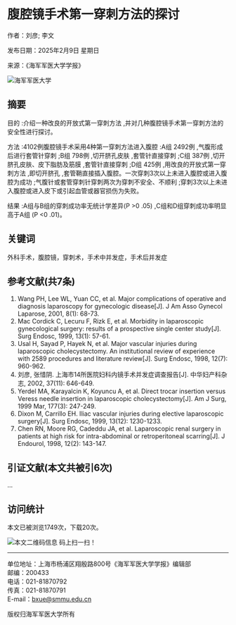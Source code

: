 # 腹腔镜手术第一穿刺方法的探讨

作者：刘彦; 李文

发布日期：2025年2月9日 星期日

来源：《海军军医大学学报》

![海军军医大学](https://your_image_link_here.jpg) 

## 摘要

目的 :介绍一种改良的开放式第一穿刺方法 ,并对几种腹腔镜手术第一穿刺方法的安全性进行探讨。

方法 :4102例腹腔镜手术采用4种第一穿刺方法进入腹腔 :A组 2492例 ,气腹形成后进行套管针穿刺 ;B组 798例 ,切开脐孔皮肤 ,套管针直接穿刺 ;C组 387例 ,切开脐孔皮肤、皮下脂肪及筋膜 ,套管针直接穿刺 ;D组 425例 ,用改良的开放式第一穿刺方法 ,即切开脐孔 ,套管鞘直接插入腹腔。一次穿刺3次以上未进入腹腔或进入腹腔为成功 ;气腹针或套管穿刺针穿刺两次为穿刺不安全、不顺利 ;穿刺3次以上未进入腹腔或进入皮下或引起血管或器官损伤为失败。

结果 :A组与B组的穿刺成功率无统计学差异(P >0 .05) ,C组和D组穿刺成功率明显高于A组 (P <0 .01)。

## 关键词

外科手术，腹腔镜，穿刺术，手术中并发症，手术后并发症

## 参考文献(共7条)

1. Wang PH, Lee WL, Yuan CC, et al. Major complications of operative and diagnosis laparoscopy for gynecologic disease[J]. J Am Asso Gynecol Laparose, 2001, 8(1): 68-73.
2. Mac Cordick C, Lecuru F, Rizk E, et al. Morbidity in laparoscopic gynecological surgery: results of a prospective single center study[J]. Surg Endosc, 1999, 13(1): 57-61.
3. Usal H, Sayad P, Hayek N, et al. Major vascular injuries during laparoscopic cholecystectomy. An institutional review of experience with 2589 procedures and literature review[J]. Surg Endosc, 1998, 12(7): 960-962.
4. 刘彦, 张惜阴. 上海市14所医院妇科内镜手术并发症调查报告[J]. 中华妇产科杂志, 2002, 37(11): 646-649.
5. Yerdel MA, Karayalcin K, Koyuncu A, et al. Direct trocar insertion versus Veress needle insertion in laparoscopic cholecystectomy[J]. Am J Surg, 1999 Mar, 177(3): 247-249.
6. Dixon M, Carrillo EH. Iliac vascular injuries during elective laparoscopic surgery[J]. Surg Endosc, 1999, 13(12): 1230-1233.
7. Chen RN, Moore RG, Cadeddu JA, et al. Laparoscopic renal surgery in patients at high risk for intra-abdominal or retroperitoneal scarring[J]. J Endourol, 1998, 12(2): 143-147.

## 引证文献(本文共被引6次)

...

## 访问统计

本文已被浏览1749次，下载20次。

![本文二维码信息](https://your_image_link_here.png) 码上扫一扫！

---

单位地址：上海市杨浦区翔殷路800号《海军军医大学学报》编辑部    
邮编：200433                           
电话：021-81870792                             
传真：021-81870791                             
E-mail：bxue@smmu.edu.cn 

版权归海军军医大学所有